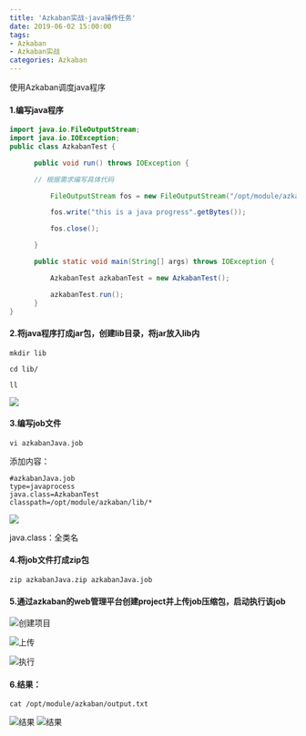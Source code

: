 ```yaml
---
title: 'Azkaban实战-java操作任务'
date: 2019-06-02 15:00:00
tags: 
- Azkaban
- Azkaban实战
categories: Azkaban
---
```


使用Azkaban调度java程序

#### 1.编写java程序
```java
import java.io.FileOutputStream;
import java.io.IOException;
public class AzkabanTest {

      public void run() throws IOException {

      // 根据需求编写具体代码

          FileOutputStream fos = new FileOutputStream("/opt/module/azkaban/output.txt");

          fos.write("this is a java progress".getBytes());

          fos.close();

      }

      public static void main(String[] args) throws IOException {

          AzkabanTest azkabanTest = new AzkabanTest();

          azkabanTest.run();
      }
}
```

#### 2.将java程序打成jar包，创建lib目录，将jar放入lib内

```shell
mkdir lib

cd lib/

ll
```
![](https://imgconvert.csdnimg.cn/aHR0cHM6Ly91cGxvYWQtaW1hZ2VzLmppYW5zaHUuaW8vdXBsb2FkX2ltYWdlcy80MzkxNDA3LWQ2Yzk4MjMzNGZjMTQ1YzQucG5n?x-oss-process=image/format,png)

#### 3.编写job文件
```shell
vi azkabanJava.job
```
添加内容：

```shell
#azkabanJava.job
type=javaprocess
java.class=AzkabanTest
classpath=/opt/module/azkaban/lib/*
```
![](https://imgconvert.csdnimg.cn/aHR0cHM6Ly91cGxvYWQtaW1hZ2VzLmppYW5zaHUuaW8vdXBsb2FkX2ltYWdlcy80MzkxNDA3LTY5OWVkMjJjMzU0MjkxMTkucG5n?x-oss-process=image/format,png)

java.class：全类名

#### 4.将job文件打成zip包
```shell
zip azkabanJava.zip azkabanJava.job 
```
 
#### 5.通过azkaban的web管理平台创建project并上传job压缩包，启动执行该job

![创建项目](https://imgconvert.csdnimg.cn/aHR0cHM6Ly91cGxvYWQtaW1hZ2VzLmppYW5zaHUuaW8vdXBsb2FkX2ltYWdlcy80MzkxNDA3LTliNjQxOTI5ZjNiOTQ4NTAucG5n?x-oss-process=image/format,png)

![上传](https://imgconvert.csdnimg.cn/aHR0cHM6Ly91cGxvYWQtaW1hZ2VzLmppYW5zaHUuaW8vdXBsb2FkX2ltYWdlcy80MzkxNDA3LWU2MDY0YzVhZjNkNTVkZTUucG5n?x-oss-process=image/format,png)

![执行](https://imgconvert.csdnimg.cn/aHR0cHM6Ly91cGxvYWQtaW1hZ2VzLmppYW5zaHUuaW8vdXBsb2FkX2ltYWdlcy80MzkxNDA3LTliOTczNTUyY2Q3Mjg1ZGMucG5n?x-oss-process=image/format,png)

#### 6.结果：
```shell
cat /opt/module/azkaban/output.txt
```
![结果](https://imgconvert.csdnimg.cn/aHR0cHM6Ly91cGxvYWQtaW1hZ2VzLmppYW5zaHUuaW8vdXBsb2FkX2ltYWdlcy80MzkxNDA3LWY4OGE1YjQwN2RlY2JiYzEucG5n?x-oss-process=image/format,png)
![结果](https://imgconvert.csdnimg.cn/aHR0cHM6Ly91cGxvYWQtaW1hZ2VzLmppYW5zaHUuaW8vdXBsb2FkX2ltYWdlcy80MzkxNDA3LTQwYmVmNjdjOTdmZWEzODQucG5n?x-oss-process=image/format,png)